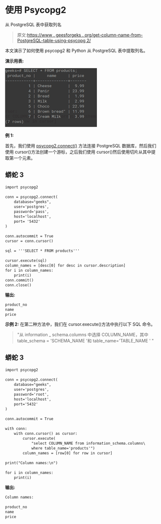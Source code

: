 # 使用 Psycopg2

从 PostgreSQL 表中获取列名

> 原文:[https://www . geesforgeks . org/get-column-name-from-PostgreSQL-table-using-psycopg 2/](https://www.geeksforgeeks.org/get-column-names-from-postgresql-table-using-psycopg2/)

本文演示了如何使用 psycopg2 和 Python 从 PostgreSQL 表中提取列名。

**演示用表:**

![](img/2b534ede3e7336e584cf42ca149b7b3e.png)

**例 1:**

首先，我们使用 [psycopg2.connect()](https://www.geeksforgeeks.org/python-getting-started-with-psycopg2-postgresql/) 方法连接 PostgreSQL 数据库，然后我们使用 cursor()方法创建一个游标，之后我们使用 cursor()然后使用切片从其中提取第一个元素。

## 蟒蛇 3

```
import psycopg2

conn = psycopg2.connect(
    database="geeks",
    user='postgres',
    password='pass',
    host='localhost',
    port= '5432'
)

conn.autocommit = True
cursor = conn.cursor()

sql = '''SELECT * FROM products'''

cursor.execute(sql)
column_names = [desc[0] for desc in cursor.description]
for i in column_names:
    print(i)
conn.commit()
conn.close()
```

**输出:**

```
product_no
name
price
```

**示例 2:** 在第二种方法中，我们在 cursor.execute()方法中执行以下 SQL 命令。

> "从 information _ schema.columns 中选择 COLUMN_NAME，其中 table_schema = 'SCHEMA_NAME '和 table_name='TABLE_NAME ' "

## 蟒蛇 3

```
import psycopg2

conn = psycopg2.connect(
    database="geeks",
    user='postgres',
    password='root',
    host='localhost',
    port='5432'
)

conn.autocommit = True

with conn:
    with conn.cursor() as cursor:
        cursor.execute(
            "select COLUMN_NAME from information_schema.columns\
            where table_name='products'")
        column_names = [row[0] for row in cursor]

print("Column names:\n")

for i in column_names:
    print(i)
```

**输出:**

```
Column names:

product_no
name
price
```